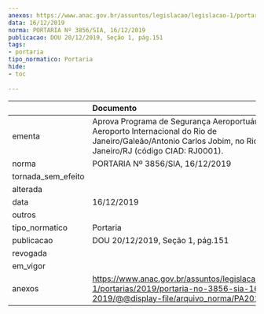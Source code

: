 ```yaml
---
anexos: https://www.anac.gov.br/assuntos/legislacao/legislacao-1/portarias/2019/portaria-no-3856-sia-16-12-2019/@@display-file/arquivo_norma/PA2019-3856.pdf
data: 16/12/2019
norma: PORTARIA Nº 3856/SIA, 16/12/2019
publicacao: DOU 20/12/2019, Seção 1, pág.151
tags:
- portaria
tipo_normatico: Portaria
hide: 
- toc 
 
---
```


|                    | Documento                                                                                                                                                        |
|:-------------------|:-----------------------------------------------------------------------------------------------------------------------------------------------------------------|
| ementa             | Aprova Programa de Segurança Aeroportuária do Aeroporto Internacional do Rio de Janeiro/Galeão/Antonio Carlos Jobim, no Rio de Janeiro/RJ (código CIAD: RJ0001). |
| norma              | PORTARIA Nº 3856/SIA, 16/12/2019                                                                                                                                 |
| tornada_sem_efeito |                                                                                                                                                                  |
| alterada           |                                                                                                                                                                  |
| data               | 16/12/2019                                                                                                                                                       |
| outros             |                                                                                                                                                                  |
| tipo_normatico     | Portaria                                                                                                                                                         |
| publicacao         | DOU 20/12/2019, Seção 1, pág.151                                                                                                                                 |
| revogada           |                                                                                                                                                                  |
| em_vigor           |                                                                                                                                                                  |
| anexos             | https://www.anac.gov.br/assuntos/legislacao/legislacao-1/portarias/2019/portaria-no-3856-sia-16-12-2019/@@display-file/arquivo_norma/PA2019-3856.pdf             |